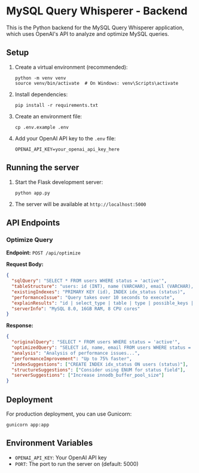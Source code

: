 
# MySQL Query Whisperer - Backend

This is the Python backend for the MySQL Query Whisperer application, which uses OpenAI's API to analyze and optimize MySQL queries.

## Setup

1. Create a virtual environment (recommended):
   ```
   python -m venv venv
   source venv/bin/activate  # On Windows: venv\Scripts\activate
   ```

2. Install dependencies:
   ```
   pip install -r requirements.txt
   ```

3. Create an environment file:
   ```
   cp .env.example .env
   ```

4. Add your OpenAI API key to the `.env` file:
   ```
   OPENAI_API_KEY=your_openai_api_key_here
   ```

## Running the server

1. Start the Flask development server:
   ```
   python app.py
   ```

2. The server will be available at `http://localhost:5000`

## API Endpoints

### Optimize Query

**Endpoint:** `POST /api/optimize`

**Request Body:**
```json
{
  "sqlQuery": "SELECT * FROM users WHERE status = 'active'",
  "tableStructure": "users: id (INT), name (VARCHAR), email (VARCHAR), status (ENUM), created_at (TIMESTAMP) - ~1M records",
  "existingIndexes": "PRIMARY KEY (id), INDEX idx_status (status)",
  "performanceIssue": "Query takes over 10 seconds to execute",
  "explainResults": "id | select_type | table | type | possible_keys | key | key_len | ref | rows | Extra",
  "serverInfo": "MySQL 8.0, 16GB RAM, 8 CPU cores"
}
```

**Response:**
```json
{
  "originalQuery": "SELECT * FROM users WHERE status = 'active'",
  "optimizedQuery": "SELECT id, name, email FROM users WHERE status = 'active' LIMIT 100",
  "analysis": "Analysis of performance issues...",
  "performanceImprovement": "Up to 75% faster",
  "indexSuggestions": ["CREATE INDEX idx_status ON users (status)"],
  "structureSuggestions": ["Consider using ENUM for status field"],
  "serverSuggestions": ["Increase innodb_buffer_pool_size"]
}
```

## Deployment

For production deployment, you can use Gunicorn:

```
gunicorn app:app
```

## Environment Variables

- `OPENAI_API_KEY`: Your OpenAI API key
- `PORT`: The port to run the server on (default: 5000)
